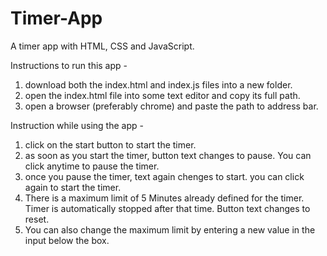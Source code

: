 # Timer-App
A timer app with HTML, CSS and JavaScript.

Instructions to run this app -
1. download both the index.html and index.js files into a new folder.
2. open the index.html file into some text editor and copy its full path.
3. open a browser (preferably chrome) and paste the path to address bar.

Instruction while using the app - 
1. click on the start button to start the timer.
2. as soon as you start the timer, button text changes to pause. You can click anytime to pause the timer.
3. once you pause the timer, text again chenges to start. you can click again to start the timer.
4. There is a maximum limit of 5 Minutes already defined for the timer. Timer is automatically stopped after that time. Button text changes to reset.
5. You can also change the maximum limit by entering a new value in the input below the box.
